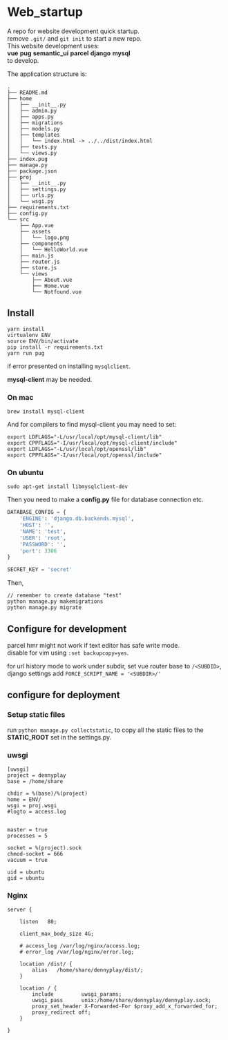 # Web_startup

A repo for website development quick startup.  
remove `.git/` and `git init` to start a new repo.  
This website development uses:   
**vue** **pug** **semantic_ui** **parcel** **django** **mysql**  
to develop.

The application structure is:

```shell
.
├── README.md
├── home
│   ├── __init__.py
│   ├── admin.py
│   ├── apps.py
│   ├── migrations
│   ├── models.py
│   ├── templates
│   │   └── index.html -> ../../dist/index.html
│   ├── tests.py
│   └── views.py
├── index.pug
├── manage.py
├── package.json
├── proj
│   ├── __init__.py
│   ├── settings.py
│   ├── urls.py
│   └── wsgi.py
├── requirements.txt
├── config.py
└── src
    ├── App.vue
    ├── assets
    │   └── logo.png
    ├── components
    │   └── HelloWorld.vue
    ├── main.js
    ├── router.js
    ├── store.js
    └── views
        ├── About.vue
        ├── Home.vue
        └── Notfound.vue
```

## Install

```shell
yarn install
virtualenv ENV
source ENV/bin/activate
pip install -r requirements.txt
yarn run pug
```

if error presented on installing `mysqlclient`.

**mysql-client** may be needed.

### On mac  <!-- omit in toc -->

`brew install mysql-client`

And for compilers to find mysql-client you may need to set:

```shell
export LDFLAGS="-L/usr/local/opt/mysql-client/lib"
export CPPFLAGS="-I/usr/local/opt/mysql-client/include"
export LDFLAGS="-L/usr/local/opt/openssl/lib"
export CPPFLAGS="-I/usr/local/opt/openssl/include"
```

### On ubuntu <!-- omit in toc -->

`sudo apt-get install libmysqlclient-dev`

Then you need to make a **config.py** file for database connection etc.

```python
DATABASE_CONFIG = {
    'ENGINE': 'django.db.backends.mysql',
    'HOST': '',
    'NAME': 'test',
    'USER': 'root',
    'PASSWORD': '',
    'port': 3306
}

SECRET_KEY = 'secret'
```

Then,

```shell
// remember to create database "test"
python manage.py makemigrations
python manage.py migrate
```

## Configure for development

parcel hmr might not work if text editor has safe write mode.  
disable for vim using `:set backupcopy=yes`.

for url history mode to work under subdir, set vue router base to `/<SUBDID>`,  
django settings add `FORCE_SCRIPT_NAME = '<SUBDIR>/'`

## configure for deployment

### Setup static files

run `python manage.py collectstatic`, to copy all the static files to the **STATIC_ROOT** set in the settings.py.

### uwsgi <!-- omit in toc -->

```
[uwsgi]
project = dennyplay
base = /home/share

chdir = %(base)/%(project)
home = ENV/
wsgi = proj.wsgi
#logto = access.log


master = true
processes = 5

socket = %(project).sock
chmod-socket = 666
vacuum = true

uid = ubuntu
gid = ubuntu
```

### Nginx <!-- omit in toc -->

```nginx
server {

    listen   80;

    client_max_body_size 4G;

    # access_log /var/log/nginx/access.log;
    # error_log /var/log/nginx/error.log;

	location /dist/ {
        alias   /home/share/dennyplay/dist/;
    }

    location / {
        include         uwsgi_params;
        uwsgi_pass      unix:/home/share/dennyplay/dennyplay.sock;
        proxy_set_header X-Forwarded-For $proxy_add_x_forwarded_for;
        proxy_redirect off;
    }

}
```
